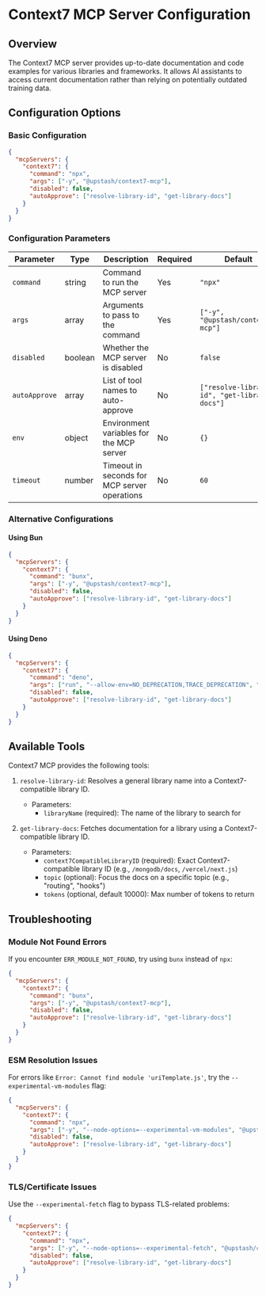 # Context7 MCP Server Configuration

## Overview

The Context7 MCP server provides up-to-date documentation and code examples for various libraries and frameworks. It allows AI assistants to access current documentation rather than relying on potentially outdated training data.

## Configuration Options

### Basic Configuration

```json
{
  "mcpServers": {
    "context7": {
      "command": "npx",
      "args": ["-y", "@upstash/context7-mcp"],
      "disabled": false,
      "autoApprove": ["resolve-library-id", "get-library-docs"]
    }
  }
}
```

### Configuration Parameters

| Parameter | Type | Description | Required | Default |
|-----------|------|-------------|----------|---------|
| `command` | string | Command to run the MCP server | Yes | `"npx"` |
| `args` | array | Arguments to pass to the command | Yes | `["-y", "@upstash/context7-mcp"]` |
| `disabled` | boolean | Whether the MCP server is disabled | No | `false` |
| `autoApprove` | array | List of tool names to auto-approve | No | `["resolve-library-id", "get-library-docs"]` |
| `env` | object | Environment variables for the MCP server | No | `{}` |
| `timeout` | number | Timeout in seconds for MCP server operations | No | `60` |

### Alternative Configurations

#### Using Bun

```json
{
  "mcpServers": {
    "context7": {
      "command": "bunx",
      "args": ["-y", "@upstash/context7-mcp"],
      "disabled": false,
      "autoApprove": ["resolve-library-id", "get-library-docs"]
    }
  }
}
```

#### Using Deno

```json
{
  "mcpServers": {
    "context7": {
      "command": "deno",
      "args": ["run", "--allow-env=NO_DEPRECATION,TRACE_DEPRECATION", "--allow-net", "npm:@upstash/context7-mcp"],
      "disabled": false,
      "autoApprove": ["resolve-library-id", "get-library-docs"]
    }
  }
}
```

## Available Tools

Context7 MCP provides the following tools:

1. `resolve-library-id`: Resolves a general library name into a Context7-compatible library ID.
   - Parameters:
     - `libraryName` (required): The name of the library to search for

2. `get-library-docs`: Fetches documentation for a library using a Context7-compatible library ID.
   - Parameters:
     - `context7CompatibleLibraryID` (required): Exact Context7-compatible library ID (e.g., `/mongodb/docs`, `/vercel/next.js`)
     - `topic` (optional): Focus the docs on a specific topic (e.g., "routing", "hooks")
     - `tokens` (optional, default 10000): Max number of tokens to return

## Troubleshooting

### Module Not Found Errors

If you encounter `ERR_MODULE_NOT_FOUND`, try using `bunx` instead of `npx`:

```json
{
  "mcpServers": {
    "context7": {
      "command": "bunx",
      "args": ["-y", "@upstash/context7-mcp"],
      "disabled": false,
      "autoApprove": ["resolve-library-id", "get-library-docs"]
    }
  }
}
```

### ESM Resolution Issues

For errors like `Error: Cannot find module 'uriTemplate.js'`, try the `--experimental-vm-modules` flag:

```json
{
  "mcpServers": {
    "context7": {
      "command": "npx",
      "args": ["-y", "--node-options=--experimental-vm-modules", "@upstash/context7-mcp"],
      "disabled": false,
      "autoApprove": ["resolve-library-id", "get-library-docs"]
    }
  }
}
```

### TLS/Certificate Issues

Use the `--experimental-fetch` flag to bypass TLS-related problems:

```json
{
  "mcpServers": {
    "context7": {
      "command": "npx",
      "args": ["-y", "--node-options=--experimental-fetch", "@upstash/context7-mcp"],
      "disabled": false,
      "autoApprove": ["resolve-library-id", "get-library-docs"]
    }
  }
}
```